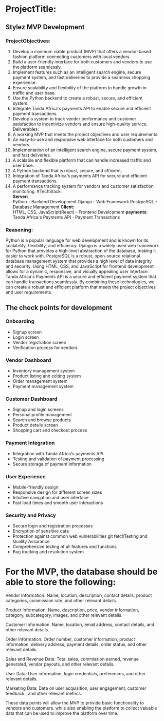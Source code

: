 # ProjectTitle:
## Stylez MVP Development
### ProjectObjectives:
1. Develop a minimum viable product (MVP) that offers a vendor-based fashion platform
connecting customers with local vendors.
2. Build a user-friendly interface for both customers and vendors to use the platform
seamlessly.
3. Implement features such as an intelligent search engine, secure payment system, and
fast deliveries to provide a seamless shopping experience.
4. Ensure scalability and flexibility of the platform to handle growth in traffic and user base.
5. Use the Python backend to create a robust, secure, and efficient system.
6. Integrate Tanda Africa's payments API to enable secure and efficient payment
transactions.
7. Develop a system to track vendor performance and customer satisfaction to incentivize
vendors and ensure high-quality service.
Deliverables:
1. A working MVP that meets the project objectives and user requirements.
2. An easy-to-use and responsive web interface for both customers and vendors.
3. Implementation of an intelligent search engine, secure payment system, and fast
deliveries.
4. A scalable and flexible platform that can handle increased traffic and user base.
5. A Python backend that is robust, secure, and efficient.
6. Integration of Tanda Africa's payments API for secure and efficient payment
transactions.
7. A performance tracking system for vendors and customer satisfaction monitoring.
#TechStack:<br>
**Server:** <br>
Python - Backend Development Django - Web Framework
PostgreSQL - Database Management
**Client:** <br>
HTML, CSS, JavaScript(React) - Frontend Development
**payments:** <br>
Tanda Africa's Payments API - Payment Transactions

### Reasoning:
Python is a popular language for web development and is known for its scalability, flexibility, and
efficiency. Django is a widely used web framework for Python that provides a high-level
abstraction of the database, making it easier to work with. PostgreSQL is a robust, open-source
relational database management system that provides a high level of data integrity and security.
Using HTML, CSS, and JavaScript for frontend development allows for a dynamic, responsive,
and visually appealing user interface. Tanda Africa's Payments API is a secure and efficient
payment system that can handle transactions seamlessly. By combining these technologies, we
can create a robust and efficient platform that meets the project objectives and user
requirements.

## The check points for development
### Onboarding
- Signup screen
- Login screen
- Vendor registration screen
- Verification process for vendors
### Vendor Dashboard
- Inventory management system
- Product listing and editing system
- Order management system
- Payment management system
### Customer Dashboard
- Signup and login screens
- Personal profile management
- Search and browse products
- Product details screen
- Shopping cart and checkout process
### Payment Integration
- Integration with Tanda Africa's payments API
- Testing and validation of payment processing
- Secure storage of payment information
### User Experience
- Mobile-friendly design
- Responsive design for different screen sizes
- Intuitive navigation and user interface
- Fast load times and smooth user interactions
### Security and Privacy
- Secure login and registration processes
- Encryption of sensitive data
- Protection against common web vulnerabilities
git fetchTesting and Quality Assurance
- Comprehensive testing of all features and functions
- Bug tracking and resolution system








# For the MVP, the database should be able to store the following:

Vendor Information: Name, location, description, contact details, 
product categories, commission rate, and other relevant details.

Product Information: Name, description, price, vendor information,
 category, subcategory, images, and other relevant details.

Customer Information: Name, location, email address, contact details,
 and other relevant details.

Order Information: Order number, customer information, product information, 
delivery address, payment details, order status, and other relevant details.

Sales and Revenue Data: Total sales, commission earned, revenue generated,
 vendor payouts, and other relevant details.

User Data: User information, login credentials, preferences, and other relevant details.

Marketing Data: Data on user acquisition, user engagement, customer feedback
, and other relevant metrics.

These data points will allow the MVP to provide basic functionality to vendors and customers, while also enabling the platform to collect valuable data that can be used to improve the platform over time.
